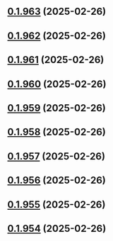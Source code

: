## [0.1.963](https://github.com/binary-braids/terraform-oracle/compare/v0.1.962...v0.1.963) (2025-02-26)



## [0.1.962](https://github.com/binary-braids/terraform-oracle/compare/v0.1.961...v0.1.962) (2025-02-26)



## [0.1.961](https://github.com/binary-braids/terraform-oracle/compare/v0.1.960...v0.1.961) (2025-02-26)



## [0.1.960](https://github.com/binary-braids/terraform-oracle/compare/v0.1.959...v0.1.960) (2025-02-26)



## [0.1.959](https://github.com/binary-braids/terraform-oracle/compare/v0.1.958...v0.1.959) (2025-02-26)



## [0.1.958](https://github.com/binary-braids/terraform-oracle/compare/v0.1.957...v0.1.958) (2025-02-26)



## [0.1.957](https://github.com/binary-braids/terraform-oracle/compare/v0.1.956...v0.1.957) (2025-02-26)



## [0.1.956](https://github.com/binary-braids/terraform-oracle/compare/v0.1.955...v0.1.956) (2025-02-26)



## [0.1.955](https://github.com/binary-braids/terraform-oracle/compare/v0.1.954...v0.1.955) (2025-02-26)



## [0.1.954](https://github.com/binary-braids/terraform-oracle/compare/v0.1.953...v0.1.954) (2025-02-26)




